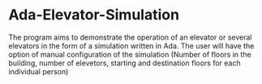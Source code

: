 # Ada-Elevator-Simulation

The program aims to demonstrate the operation of an elevator or several elevators in the form of a simulation written in Ada. The user will have the option
of manual configuration of the simulation (Number of floors in the building, number of elevetors, starting and destination floors for each individual person)
